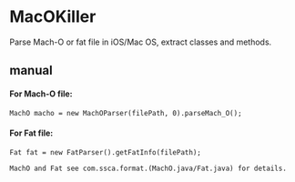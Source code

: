 # MacOKiller
Parse Mach-O or fat file in iOS/Mac OS, extract classes and methods.

## manual

#### For Mach-O file: 
`MachO macho = new MachOParser(filePath, 0).parseMach_O();`

#### For Fat file:
`Fat fat = new FatParser().getFatInfo(filePath);`

```
MachO and Fat see com.ssca.format.(MachO.java/Fat.java) for details.
```
